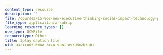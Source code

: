 ```yaml
---
content_type: resource
description: ''
file: /courses/15-960-new-executive-thinking-social-impact-technology-projects-fall-2017-spring-2018/a321c0d6008851489a87893d502b5ab1_HaySEpWEsdU.vtt
file_type: application/x-subrip
learning_resource_types: []
ocw_type: OCWFile
resourcetype: Other
title: 3play caption file
uid: a321c0d6-0088-5148-9a87-893d502b5ab1
---
```

